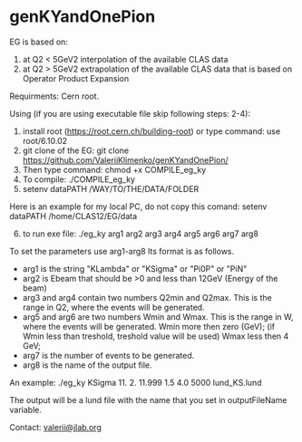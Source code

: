 # genKYandOnePion
EG is based on:
1) at Q2 < 5GeV2 interpolation of the available CLAS data 
2) at Q2 > 5GeV2 extrapolation of the available CLAS data that is based on Operator Product Expansion 

Requirments: Cern root.

Using (if you are using executable file skip following steps: 2-4):

1) install root (https://root.cern.ch/building-root) or type command: use root/6.10.02
2) git clone of the EG: git clone https://github.com/ValeriiKlimenko/genKYandOnePion/ 
3) Then type command: chmod +x COMPILE_eg_ky
4) To compile: ./COMPILE_eg_ky
5) setenv dataPATH /WAY/TO/THE/DATA/FOLDER

Here is an example for my local PC, do not copy this comand: 
setenv dataPATH /home/CLAS12/EG/data

6) to run exe file: ./eg_ky arg1 arg2 arg3 arg4 arg5 arg6 arg7 arg8

To set the parameters use arg1-arg8
 Its format is as follows.
 - arg1 is the string "KLambda" or "KSigma" or "Pi0P" or "PiN"
 - arg2 is Ebeam that should be >0 and less than 12GeV (Energy of the beam)
 - arg3 and arg4 contain two numbers Q2min and Q2max.
   This is the range in Q2, where the events will be generated.
 - arg5 and arg6 are two numbers Wmin and Wmax.
   This is the range in W, where the events will be generated.
   Wmin more then zero (GeV); (if Wmin less than treshold, treshold value will be used)
   Wmax less then 4 GeV;
 - arg7 is the number of events to be generated.
 - arg8 is the name of the output file.
 
 An example: ./eg_ky KSigma 11. 2. 11.999 1.5 4.0 5000 lund_KS.lund
	
The output will be a lund file with the name that you set in outputFileName variable.

Contact: valerii@jlab.org
